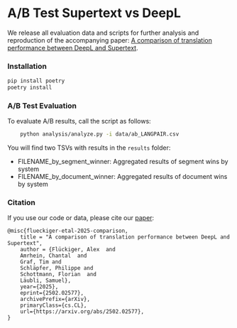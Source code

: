 # A/B Test Supertext vs DeepL

We release all evaluation data and scripts for further analysis and reproduction of the accompanying paper: [A comparison of translation performance between DeepL and Supertext](https://arxiv.org/abs/2502.02577).


### Installation
```bash
pip install poetry
poetry install
```

### A/B Test Evaluation

To evaluate A/B results, call the script as follows:

```bash
    python analysis/analyze.py -i data/ab_LANGPAIR.csv
```

You will find two TSVs with results in the `results` folder:

- FILENAME_by_segment_winner: Aggregated results of segment wins by system
- FILENAME_by_document_winner: Aggregated results of document wins by system

### Citation

If you use our code or data, please cite our [paper](https://arxiv.org/abs/2502.02577):

    @misc{flueckiger-etal-2025-comparison,
        title = "A comparison of translation performance between DeepL and Supertext",
        author = {Flückiger, Alex  and
        Amrhein, Chantal  and
        Graf, Tim and
        Schläpfer, Philippe and
        Schottmann, Florian  and
        Läubli, Samuel},
        year={2025},
        eprint={2502.02577},
        archivePrefix={arXiv},
        primaryClass={cs.CL},
        url={https://arxiv.org/abs/2502.02577}, 
    }
